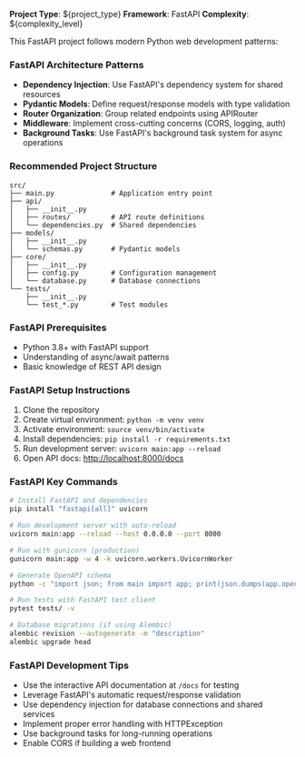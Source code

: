 <!-- REPLACE:architecture -->
**Project Type**: ${project_type}
**Framework**: FastAPI
**Complexity**: ${complexity_level}

This FastAPI project follows modern Python web development patterns:

### FastAPI Architecture Patterns

- **Dependency Injection**: Use FastAPI's dependency system for shared resources
- **Pydantic Models**: Define request/response models with type validation
- **Router Organization**: Group related endpoints using APIRouter
- **Middleware**: Implement cross-cutting concerns (CORS, logging, auth)
- **Background Tasks**: Use FastAPI's background task system for async operations

### Recommended Project Structure

```
src/
├── main.py              # Application entry point
├── api/
│   ├── __init__.py
│   ├── routes/          # API route definitions
│   └── dependencies.py  # Shared dependencies
├── models/
│   ├── __init__.py
│   └── schemas.py       # Pydantic models
├── core/
│   ├── __init__.py
│   ├── config.py        # Configuration management
│   └── database.py      # Database connections
└── tests/
    ├── __init__.py
    └── test_*.py        # Test modules
```
<!-- /REPLACE:architecture -->

<!-- REPLACE:getting-started -->
### FastAPI Prerequisites

- Python 3.8+ with FastAPI support
- Understanding of async/await patterns
- Basic knowledge of REST API design

### FastAPI Setup Instructions

1. Clone the repository
2. Create virtual environment: `python -m venv venv`
3. Activate environment: `source venv/bin/activate`
4. Install dependencies: `pip install -r requirements.txt`
5. Run development server: `uvicorn main:app --reload`
6. Open API docs: <http://localhost:8000/docs>

### FastAPI Key Commands

```bash
# Install FastAPI and dependencies
pip install "fastapi[all]" uvicorn

# Run development server with auto-reload
uvicorn main:app --reload --host 0.0.0.0 --port 8000

# Run with gunicorn (production)
gunicorn main:app -w 4 -k uvicorn.workers.UvicornWorker

# Generate OpenAPI schema
python -c "import json; from main import app; print(json.dumps(app.openapi(), indent=2))" > openapi.json

# Run tests with FastAPI test client
pytest tests/ -v

# Database migrations (if using Alembic)
alembic revision --autogenerate -m "description"
alembic upgrade head
```

### FastAPI Development Tips

- Use the interactive API documentation at `/docs` for testing
- Leverage FastAPI's automatic request/response validation
- Use dependency injection for database connections and shared services
- Implement proper error handling with HTTPException
- Use background tasks for long-running operations
- Enable CORS if building a web frontend
<!-- /REPLACE:getting-started -->
